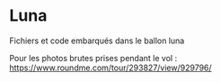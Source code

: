 # Luna

Fichiers et code embarqués dans le ballon luna

Pour les photos brutes prises pendant le vol : 
https://www.roundme.com/tour/293827/view/929796/
